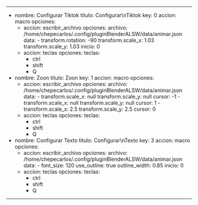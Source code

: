 ---
- nombre: Configurar Tiktok
  titulo: Configurar\nTiktok
  key: 0
  accion: macro
  opciones:
    - accion: escribir_archivo
      opciones:
        archivo: /home/chepecarlos/.config/pluginBlenderALSW/data/animar.json
        data:
          - transform.rotation: -90
            transform.scale_x: 1.03
            transform.scale_y: 1.03
            inicio: 0
    - accion: teclas
      opciones:
        teclas:
        - ctrl
        - shift
        - Q
- nombre: Zoon
  titulo: Zoon
  key: 1
  accion: macro
  opciones:
    - accion: escribir_archivo
      opciones:
        archivo: /home/chepecarlos/.config/pluginBlenderALSW/data/animar.json
        data:
            - transform.scale_x: null
              transform.scale_y: null
              cursor: -1
            - transform.scale_x: null
              transform.scale_y: null
              cursor: 1
            - transform.scale_x: 2.5
              transform.scale_y: 2.5
              cursor: 0
    - accion: teclas
      opciones:
        teclas:
        - ctrl
        - shift
        - Q
- nombre: Configurar Texto
  titulo: Configurar\nTexto
  key: 3
  accion: macro
  opciones:
    - accion: escribir_archivo
      opciones:
        archivo: /home/chepecarlos/.config/pluginBlenderALSW/data/animar.json
        data:
          - font_size: 120
            use_outline: true
            outline_width: 0.85
            inicio: 0
    - accion: teclas
      opciones:
        teclas:
        - ctrl
        - shift
        - Q
---